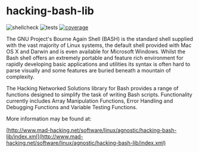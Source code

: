 hacking-bash-lib
================

![shellcheck](https://github.com/MADhacking/hacking-bash-lib/workflows/Shellcheck/badge.svg) ![tests](https://github.com/MADhacking/hacking-bash-lib/workflows/Ebuild%20Tests/badge.svg) [![coverage](https://codecov.io/gh/MADhacking/hacking-bash-lib/branch/master/graph/badge.svg)](https://codecov.io/gh/MADhacking/hacking-bash-lib)


The GNU Project's Bourne Again Shell (BASH) is the standard shell supplied with the vast majority of Linux systems, the default shell provided with Mac OS X and Darwin and is even available for Microsoft Windows. Whilst the Bash shell offers an extremely portable and feature rich environment for rapidly developing basic applications and utilities its syntax is often hard to parse visually and some features are buried beneath a mountain of complexity.

The Hacking Networked Solutions library for Bash provides a range of functions designed to simplify the task of writing Bash scripts. Functionality currently includes Array Manipulation Functions, Error Handling and Debugging Functions and Variable Testing Functions. 

More information may be found at:

[http://www.mad-hacking.net/software/linux/agnostic/hacking-bash-lib/index.xml](http://www.mad-hacking.net/software/linux/agnostic/hacking-bash-lib/index.xml)
